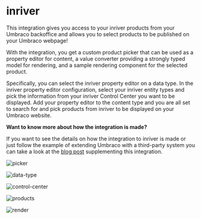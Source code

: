 # inriver

This integration gives you access to your inriver products from your Umbraco backoffice and allows you to select products to be published on your Umbraco webpage!

With the integration, you get a  custom product picker that can be used as a property editor for content, a value converter providing a strongly typed model for rendering, and a sample rendering component for the selected product.

Specifically, you can select the inriver property editor on a data type. In the inriver property editor configuration, select your inriver entity types and pick the information from your inriver Control Center you want to be displayed. Add your property editor to the content type and you are all set to search for and pick products from inriver to be displayed on your Umbraco website.

**Want to know more about how the integration is made?**

If you want to see the details on how the integration to inriver is made or just follow the example of extending Umbraco with a third-party system you can take a look at the [blog post](https://umbraco.com/blog/integrating-umbraco-cms-with-inriver/) supplementing this integration.

![picker](https://github.com/umbraco/Umbraco.Cms.Integrations/blob/docs/integrations-readmes/src/Umbraco.Cms.Integrations.PIM.Inriver/docs/images/picker.png)

![data-type](https://github.com/umbraco/Umbraco.Cms.Integrations/blob/docs/integrations-readmes/src/Umbraco.Cms.Integrations.PIM.Inriver/docs/images/data-type.png)

![control-center](https://github.com/umbraco/Umbraco.Cms.Integrations/blob/docs/integrations-readmes/src/Umbraco.Cms.Integrations.PIM.Inriver/docs/images/control-center.png)

![products](https://github.com/umbraco/Umbraco.Cms.Integrations/blob/docs/integrations-readmes/src/Umbraco.Cms.Integrations.PIM.Inriver/docs/images/products.png)

![render](https://github.com/umbraco/Umbraco.Cms.Integrations/blob/docs/integrations-readmes/src/Umbraco.Cms.Integrations.PIM.Inriver/docs/images/render.png)